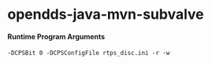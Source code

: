 # opendds-java-mvn-subvalve

#### Runtime Program Arguments

```-DCPSBit 0 -DCPSConfigFile rtps_disc.ini -r -w```